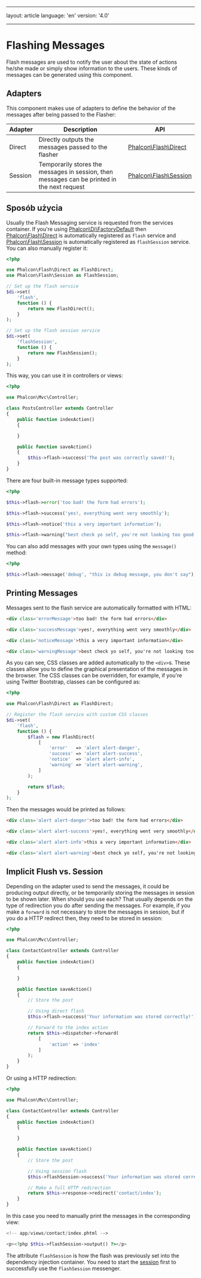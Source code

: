 * * *

layout: article language: 'en' version: '4.0'

* * *

<a name='overview'></a>

# Flashing Messages

Flash messages are used to notify the user about the state of actions he/she made or simply show information to the users. These kinds of messages can be generated using this component.

<a name='adapters'></a>

## Adapters

This component makes use of adapters to define the behavior of the messages after being passed to the Flasher:

| Adapter | Description                                                                                  | API                                                  |
| ------- | -------------------------------------------------------------------------------------------- | ---------------------------------------------------- |
| Direct  | Directly outputs the messages passed to the flasher                                          | [Phalcon\Flash\Direct](api/Phalcon_Flash_Direct)   |
| Session | Temporarily stores the messages in session, then messages can be printed in the next request | [Phalcon\Flash\Session](api/Phalcon_Flash_Session) |

<a name='usage'></a>

## Sposób użycia

Usually the Flash Messaging service is requested from the services container. If you're using [Phalcon\Di\FactoryDefault](api/Phalcon_Di_FactoryDefault) then [Phalcon\Flash\Direct](api/Phalcon_Flash_Direct) is automatically registered as `flash` service and [Phalcon\Flash\Session](api/Phalcon_Flash_Session) is automatically registered as `flashSession` service. You can also manually register it:

```php
<?php

use Phalcon\Flash\Direct as FlashDirect;
use Phalcon\Flash\Session as FlashSession;

// Set up the flash service
$di->set(
    'flash',
    function () {
        return new FlashDirect();
    }
);

// Set up the flash session service
$di->set(
    'flashSession',
    function () {
        return new FlashSession();
    }
);
```

This way, you can use it in controllers or views:

```php
<?php

use Phalcon\Mvc\Controller;

class PostsController extends Controller
{
    public function indexAction()
    {

    }

    public function saveAction()
    {
        $this->flash->success('The post was correctly saved!');
    }
}
```

There are four built-in message types supported:

```php
<?php

$this->flash->error('too bad! the form had errors');

$this->flash->success('yes!, everything went very smoothly');

$this->flash->notice('this a very important information');

$this->flash->warning("best check yo self, you're not looking too good.");
```

You can also add messages with your own types using the `message()` method:

```php
<?php

$this->flash->message('debug', "this is debug message, you don't say");
```

<a name='printing'></a>

## Printing Messages

Messages sent to the flash service are automatically formatted with HTML:

```html
<div class='errorMessage'>too bad! the form had errors</div>

<div class='successMessage'>yes!, everything went very smoothly</div>

<div class='noticeMessage'>this a very important information</div>

<div class='warningMessage'>best check yo self, you're not looking too good.</div>
```

As you can see, CSS classes are added automatically to the `<div>`s. These classes allow you to define the graphical presentation of the messages in the browser. The CSS classes can be overridden, for example, if you're using Twitter Bootstrap, classes can be configured as:

```php
<?php

use Phalcon\Flash\Direct as FlashDirect;

// Register the flash service with custom CSS classes
$di->set(
    'flash',
    function () {
        $flash = new FlashDirect(
            [
                'error'   => 'alert alert-danger',
                'success' => 'alert alert-success',
                'notice'  => 'alert alert-info',
                'warning' => 'alert alert-warning',
            ]
        );

        return $flash;
    }
);
```

Then the messages would be printed as follows:

```html
<div class='alert alert-danger'>too bad! the form had errors</div>

<div class='alert alert-success'>yes!, everything went very smoothly</div>

<div class='alert alert-info'>this a very important information</div>

<div class='alert alert-warning'>best check yo self, you're not looking too good.</div>
```

<a name='implicit-flush-vs-session'></a>

## Implicit Flush vs. Session

Depending on the adapter used to send the messages, it could be producing output directly, or be temporarily storing the messages in session to be shown later. When should you use each? That usually depends on the type of redirection you do after sending the messages. For example, if you make a `forward` is not necessary to store the messages in session, but if you do a HTTP redirect then, they need to be stored in session:

```php
<?php

use Phalcon\Mvc\Controller;

class ContactController extends Controller
{
    public function indexAction()
    {

    }

    public function saveAction()
    {
        // Store the post

        // Using direct flash
        $this->flash->success('Your information was stored correctly!');

        // Forward to the index action
        return $this->dispatcher->forward(
            [
                'action' => 'index'
            ]
        );
    }
}
```

Or using a HTTP redirection:

```php
<?php

use Phalcon\Mvc\Controller;

class ContactController extends Controller
{
    public function indexAction()
    {

    }

    public function saveAction()
    {
        // Store the post

        // Using session flash
        $this->flashSession->success('Your information was stored correctly!');

        // Make a full HTTP redirection
        return $this->response->redirect('contact/index');
    }
}
```

In this case you need to manually print the messages in the corresponding view:

```php
<!-- app/views/contact/index.phtml -->

<p><?php $this->flashSession->output() ?></p>
```

The attribute `flashSession` is how the flash was previously set into the dependency injection container. You need to start the [session](/4.0/en/session) first to successfully use the `flashSession` messenger.